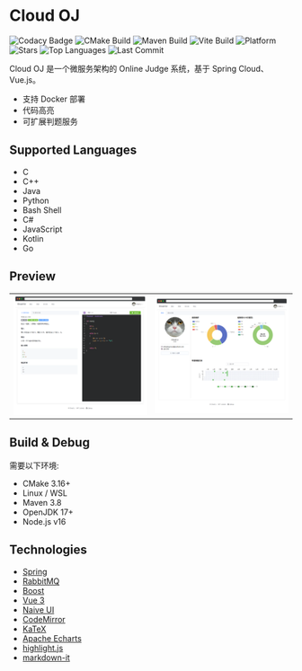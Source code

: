 # Cloud OJ

![Codacy Badge](https://img.shields.io/codacy/grade/3fb7e4c059c5431799b8863218750095?logo=codacy)
![CMake Build](https://img.shields.io/github/workflow/status/imcloudfloating/Cloud-OJ/CMake?label=cmake%20build&logo=cmake&logoColor=blue)
![Maven Build](https://img.shields.io/github/workflow/status/imcloudfloating/Cloud-OJ/Java%20CI%20with%20Maven?label=maven%20build&logo=apache-maven&logoColor=red)
![Vite Build](https://img.shields.io/github/workflow/status/imcloudfloating/Cloud-OJ/Node.js%20CI?label=vite%20build&logo=vite)
![Platform](https://img.shields.io/badge/platform-linux--64-blueviolet?logo=linux&logoColor=white)
![Stars](https://img.shields.io/github/stars/imcloudfloating/Cloud-OJ?logo=github)
![Top Languages](https://img.shields.io/github/languages/top/imcloudfloating/Cloud-OJ?logo=github)
![Last Commit](https://img.shields.io/github/last-commit/imcloudfloating/Cloud-OJ?logo=github)

Cloud OJ 是一个微服务架构的 Online Judge 系统，基于 Spring Cloud、Vue.js。

- 支持 Docker 部署
- 代码高亮
- 可扩展判题服务

## Supported Languages

- C
- C++
- Java
- Python
- Bash Shell
- C#
- JavaScript
- Kotlin
- Go

## Preview

<table>
<tr>
    <td><img src="./.assets/preview_1.png"></td>
    <td><img src="./.assets/preview_2.png"></td>
</tr>
</table>

## Build & Debug

需要以下环境:

- CMake 3.16+
- Linux / WSL
- Maven 3.8
- OpenJDK 17+
- Node.js v16

## Technologies

- [Spring](https://spring.io/)
- [RabbitMQ](https://www.rabbitmq.com/)
- [Boost](https://www.boost.org/)
- [Vue 3](https://vuejs.org/)
- [Naive UI](https://naiveui.com/)
- [CodeMirror](https://codemirror.net/)
- [KaTeX](https://katex.org/)
- [Apache Echarts](https://echarts.apache.org/)
- [highlight.js](https://highlightjs.org/)
- [markdown-it](https://github.com/markdown-it/)
